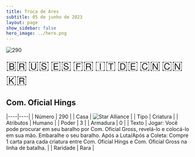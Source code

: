 ```yaml
---
title: Troca de Ares
subtitle: 05 de junho de 2023
layout: page
show_sidebar: false
hero_image: ../hero.png
---
```


![290](https://mastervault-storage-prod.s3.amazonaws.com/media/card_front/pt/600_290_89a843b2c770_pt.png)

<span title="Português" style="font-size: 32px;cursor: pointer;" onclick="javascript:document.querySelector('img[alt=\'290\']').src=document.querySelector('img[alt=\'290\']').src.replace(/card_front\/[^/]+/, 'card_front/pt').replace(/_[^/.0-9]+\.png/, '_pt.png')">🇧🇷</span>
<span title="English" style="font-size: 32px;cursor: pointer;" onclick="javascript:document.querySelector('img[alt=\'290\']').src=document.querySelector('img[alt=\'290\']').src.replace(/card_front\/[^/]+/, 'card_front/en').replace(/_[^/.0-9]+\.png/, '_en.png')">🇺🇸</span>
<span title="Español" style="font-size: 32px;cursor: pointer;" onclick="javascript:document.querySelector('img[alt=\'290\']').src=document.querySelector('img[alt=\'290\']').src.replace(/card_front\/[^/]+/, 'card_front/es').replace(/_[^/.0-9]+\.png/, '_es.png')">🇪🇸</span>
<span title="Français" style="font-size: 32px;cursor: pointer;" onclick="javascript:document.querySelector('img[alt=\'290\']').src=document.querySelector('img[alt=\'290\']').src.replace(/card_front\/[^/]+/, 'card_front/fr').replace(/_[^/.0-9]+\.png/, '_fr.png')">🇫🇷</span>
<span title="Italiano" style="font-size: 32px;cursor: pointer;" onclick="javascript:document.querySelector('img[alt=\'290\']').src=document.querySelector('img[alt=\'290\']').src.replace(/card_front\/[^/]+/, 'card_front/it').replace(/_[^/.0-9]+\.png/, '_it.png')">🇮🇹</span>
<span title="Deutsche" style="font-size: 32px;cursor: pointer;" onclick="javascript:document.querySelector('img[alt=\'290\']').src=document.querySelector('img[alt=\'290\']').src.replace(/card_front\/[^/]+/, 'card_front/de').replace(/_[^/.0-9]+\.png/, '_de.png')">🇩🇪</span>
<span title="简体中文" style="font-size: 32px;cursor: pointer;" onclick="javascript:document.querySelector('img[alt=\'290\']').src=document.querySelector('img[alt=\'290\']').src.replace(/card_front\/[^/]+/, 'card_front/zh-hans').replace(/_[^/.0-9]+\.png/, '_zh-hans.png')">🇨🇳</span>
<span title="繁體中文" style="font-size: 32px;cursor: pointer;" onclick="javascript:document.querySelector('img[alt=\'290\']').src=document.querySelector('img[alt=\'290\']').src.replace(/card_front\/[^/]+/, 'card_front/zh-hant').replace(/_[^/.0-9]+\.png/, '_zh-hant.png')">🇨🇳</span>
<span title="한국어" style="font-size: 32px;cursor: pointer;" onclick="javascript:document.querySelector('img[alt=\'290\']').src=document.querySelector('img[alt=\'290\']').src.replace(/card_front\/[^/]+/, 'card_front/ko').replace(/_[^/.0-9]+\.png/, '_ko.png')">🇰🇷</span>

## Com. Oficial Hings

|----|----|
| Número | 290 |
| Casa | ![Star Alliance](https://archonarcana.com/images/thumb/7/7d/Star_Alliance.png/22px-Star_Alliance.png "Aliança Estelar") |
| Tipo | Criatura |
| Atributos | Humano |
| Poder | 3 |
| Armadura | 0 |
| Texto | Jogar: Você pode procurar em seu baralho por Com. Oficial Gross, revelá-lo e colocá-lo em sua mão. Embaralhe o seu baralho. Após a Luta/Após a Coleta: Compre 1 carta para cada criatura entre Com. Oficial Hings e Com. Oficial Gross na linha de batalha. |
| Raridade | Rara |
